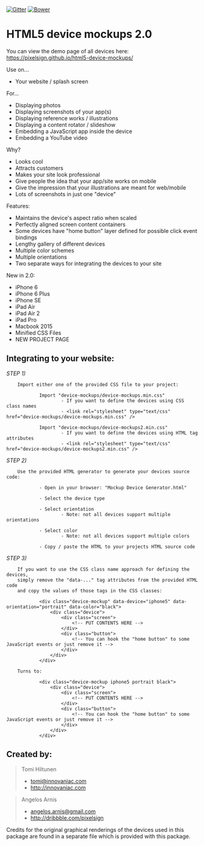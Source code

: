 [![Gitter](https://img.shields.io/gitter/room/nwjs/nw.js.svg)](https://gitter.im/html5-device-mockups/Lobby)
[![Bower](https://img.shields.io/bower/v/html5-device-mockups.svg)](https://bower.io/search/?q=html5-device-mockups)

HTML5 device mockups 2.0
====================

You can view the demo page of all devices here: https://pixelsign.github.io/html5-device-mockups/

Use on...
* Your website / splash screen

For...
* Displaying photos
* Displaying screenshots of your app(s)
* Displaying reference works / illustrations
* Displaying a content rotator / slideshow
* Embedding a JavaScript app inside the device
* Embedding a YouTube video

Why?
* Looks cool
* Attracts customers
* Makes your site look professional
* Give people the idea that your app/site works on mobile
* Give the impression that your illustrations are meant for web/mobile
* Lots of screenshots in just one "device"

Features:
* Maintains the device's aspect ratio when scaled
* Perfectly aligned screen content containers
* Some devices have "home button" layer defined for possible click event bindings
* Lengthy gallery of different devices
* Multiple color schemes
* Multiple orientations
* Two separate ways for integrating the devices to your site

New in 2.0:
* iPhone 6
* iPhone 6 Plus
* iPhone SE
* iPad Air
* iPad Air 2
* iPad Pro
* Macbook 2015
* Minified CSS Files
* NEW PROJECT PAGE

Integrating to your website:
----------------------------

*STEP 1)*

        Import either one of the provided CSS file to your project:

                Import "device-mockups/device-mockups.min.css"
                        - If you want to define the devices using CSS class names
                        - <link rel="stylesheet" type="text/css" href="device-mockups/device-mockups.min.css" />

                Import "device-mockups/device-mockups2.min.css"
                        - If you want to define the devices using HTML tag attributes
                        - <link rel="stylesheet" type="text/css" href="device-mockups/device-mockups2.min.css" />

*STEP 2)*

        Use the provided HTML generator to generate your devices source code:

                - Open in your browser: "Mockup Device Generator.html"

                - Select the device type

                - Select orientation
                        - Note: not all devices support multiple orientations

                - Select color
                        - Note: not all devices support multiple colors

                - Copy / paste the HTML to your projects HTML source code

*STEP 3)*

        If you want to use the CSS class name approach for defining the devices,
        simply remove the "data-..." tag attributes from the provided HTML code
        and copy the values of those tags in the CSS classes:

                <div class="device-mockup" data-device="iphone5" data-orientation="portrait" data-color="black">
                    <div class="device">
                        <div class="screen">
                            <!-- PUT CONTENTS HERE -->
                        </div>
                        <div class="button">
                            <!-- You can hook the "home button" to some JavaScript events or just remove it -->
                        </div>
                    </div>
                </div>

        Turns to:

                <div class="device-mockup iphone5 portrait black">
                    <div class="device">
                        <div class="screen">
                            <!-- PUT CONTENTS HERE -->
                        </div>
                        <div class="button">
                            <!-- You can hook the "home button" to some JavaScript events or just remove it -->
                        </div>
                    </div>
                </div>


Created by:
---

> Tomi Hiltunen
> * tomi@innovaniac.com
> * http://innovaniac.com


> Angelos Arnis
> * angelos.arnis@gmail.com
> * http://dribbble.com/pixelsign


Credits for the original graphical renderings of the devices
used in this package are found in a separate file which is
provided with this package.
